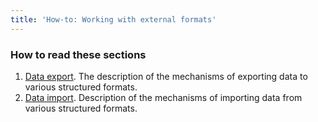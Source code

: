 ```yaml
---
title: 'How-to: Working with external formats'
---
```


### How to read these sections

1.  [Data export](How-to_Data_export.md). The description of the mechanisms of exporting data to various structured formats.
2.  [Data import](How-to_Data_import.md). Description of the mechanisms of importing data from various structured formats.
